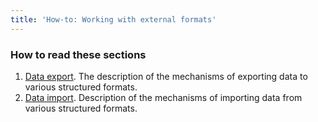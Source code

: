 ```yaml
---
title: 'How-to: Working with external formats'
---
```


### How to read these sections

1.  [Data export](How-to_Data_export.md). The description of the mechanisms of exporting data to various structured formats.
2.  [Data import](How-to_Data_import.md). Description of the mechanisms of importing data from various structured formats.
